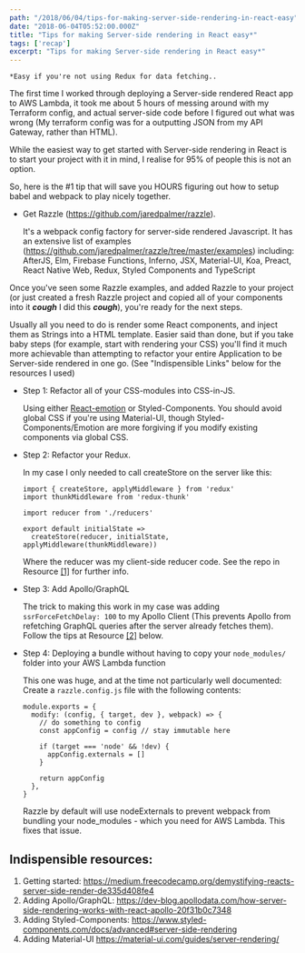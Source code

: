 ```yaml
---
path: "/2018/06/04/tips-for-making-server-side-rendering-in-react-easy"
date: "2018-06-04T05:52:00.000Z"
title: "Tips for making Server-side rendering in React easy*"
tags: ['recap']
excerpt: "Tips for making Server-side rendering in React easy*"
---
```


`*Easy if you're not using Redux for data fetching..`

The first time I worked through deploying a Server-side rendered React app to AWS Lambda, it took me about 5 hours of messing around with my Terraform config, and actual server-side code before I figured out what was wrong (My terraform config was for a outputting JSON from my API Gateway, rather than HTML).

While the easiest way to get started with Server-side rendering in React is to start your project with it in mind, I realise for 95% of people this is not an option.

So, here is the #1 tip that will save you HOURS figuring out how to setup babel and webpack to play nicely together.

* Get Razzle (https://github.com/jaredpalmer/razzle).

  It's a webpack config factory for server-side rendered Javascript. It has an extensive list of examples (https://github.com/jaredpalmer/razzle/tree/master/examples) including: AfterJS, Elm, Firebase Functions, Inferno, JSX, Material-UI, Koa, Preact, React Native Web, Redux, Styled Components and TypeScript

Once you've seen some Razzle examples, and added Razzle to your project (or just created a fresh Razzle project and copied all of your components into it <b>_cough_</b> I did this <b>_cough_</b>), you're ready for the next steps.

Usually all you need to do is render some React components, and inject them as Strings into a HTML template. Easier said than done, but if you take baby steps (for example, start with rendering your CSS) you'll find it much more achievable than attempting to refactor your entire Application to be Server-side rendered in one go. (See "Indispensible Links" below for the resources I used)

* Step 1: Refactor all of your CSS-modules into CSS-in-JS.

  Using either [React-emotion](https://emotion.sh) or Styled-Components. You should avoid global CSS if you're using Material-UI, though Styled-Components/Emotion are more forgiving if you modify existing components via global CSS.

* Step 2: Refactor your Redux.

  In my case I only needed to call createStore on the server like this:

  ```
  import { createStore, applyMiddleware } from 'redux'
  import thunkMiddleware from 'redux-thunk'

  import reducer from './reducers'

  export default initialState =>
    createStore(reducer, initialState, applyMiddleware(thunkMiddleware))
  ```

  Where the reducer was my client-side reducer code. See the repo in Resource [[1]](https://medium.freecodecamp.org/demystifying-reacts-server-side-render-de335d408fe4) for further info.

* Step 3: Add Apollo/GraphQL

  The trick to making this work in my case was adding `ssrForceFetchDelay: 100` to my Apollo Client (This prevents Apollo from refetching GraphQL queries after the server already fetches them). Follow the tips at Resource [[2]](https://dev-blog.apollodata.com/how-server-side-rendering-works-with-react-apollo-20f31b0c7348) below.

* Step 4: Deploying a bundle without having to copy your `node_modules/` folder into your AWS Lambda function

  This one was huge, and at the time not particularly well documented:
  Create a `razzle.config.js` file with the following contents:

  ```
  module.exports = {
    modify: (config, { target, dev }, webpack) => {
      // do something to config
      const appConfig = config // stay immutable here

      if (target === 'node' && !dev) {
        appConfig.externals = []
      }

      return appConfig
    },
  }
  ```

  Razzle by default will use nodeExternals to prevent webpack from bundling your node_modules - which you need for AWS Lambda. This fixes that issue.

## Indispensible resources:

1.  Getting started:
    https://medium.freecodecamp.org/demystifying-reacts-server-side-render-de335d408fe4
2.  Adding Apollo/GraphQL:
    https://dev-blog.apollodata.com/how-server-side-rendering-works-with-react-apollo-20f31b0c7348
3.  Adding Styled-Components:
    https://www.styled-components.com/docs/advanced#server-side-rendering
4.  Adding Material-UI
    https://material-ui.com/guides/server-rendering/
